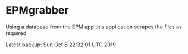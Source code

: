 # EPMgrabber
Using a database from the EPM app this application scrapes the files as required


Latest backup: Sun Oct 6 22:32:01 UTC 2019

